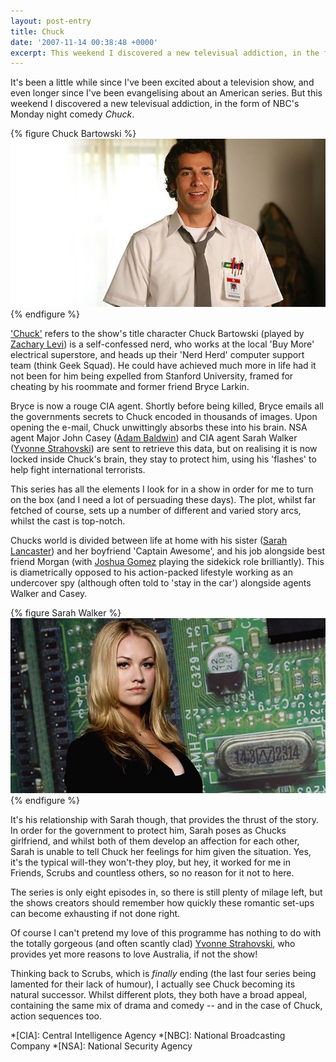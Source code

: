 ```yaml
---
layout: post-entry
title: Chuck
date: '2007-11-14 00:38:48 +0000'
excerpt: This weekend I discovered a new televisual addiction, in the form of NBC's Monday night comedy 'Chuck'.
---
```

It's been a little while since I've been excited about a television show, and even longer since I've been evangelising about an American series. But this weekend I discovered a new televisual addiction, in the form of NBC's Monday night comedy <cite>Chuck</cite>.

{% figure Chuck Bartowski %}
![](/assets/images/2007/11/chuckbartowski.jpg)
{% endfigure %}

['Chuck'][1] refers to the show's title character Chuck Bartowski (played by [Zachary Levi][2]) is a self-confessed nerd, who works at the local 'Buy More' electrical superstore, and heads up their 'Nerd Herd' computer support team (think Geek Squad). He could have achieved much more in life had it not been for him being expelled from Stanford University, framed for cheating by his roommate and former friend Bryce Larkin.

Bryce is now a rouge CIA agent. Shortly before being killed, Bryce emails all the governments secrets to Chuck encoded in thousands of images. Upon opening the e-mail, Chuck unwittingly absorbs these into his brain. NSA agent Major John Casey ([Adam Baldwin][3]) and CIA agent Sarah Walker ([Yvonne Strahovski][4]) are sent to retrieve this data, but on realising it is now locked inside Chuck's brain, they stay to protect him, using his 'flashes' to help fight international terrorists.

This series has all the elements I look for in a show in order for me to turn on the box (and I need a lot of persuading these days). The plot, whilst far fetched of course, sets up a number of different and varied story arcs, whilst the cast is top-notch.

Chucks world is divided between life at home with his sister ([Sarah Lancaster][5]) and her boyfriend 'Captain Awesome', and his job alongside best friend Morgan (with [Joshua Gomez][6] playing the sidekick role brilliantly). This is diametrically opposed to his action-packed lifestyle working as an undercover spy (although often told to 'stay in the car') alongside agents Walker and Casey.

{% figure Sarah Walker %}
![](/assets/images/2007/11/sarahwalker.jpg)
{% endfigure %}

It's his relationship with Sarah though, that provides the thrust of the story. In order for the government to protect him, Sarah poses as Chucks girlfriend, and whilst both of them develop an affection for each other, Sarah is unable to tell Chuck her feelings for him given the situation. Yes, it's the typical will-they won't-they ploy, but hey, it worked for me in Friends, Scrubs and countless others, so no reason for it not to here.

The series is only eight episodes in, so there is still plenty of milage left, but the shows creators should remember how quickly these romantic set-ups can become exhausting if not done right.

Of course I can't pretend my love of this programme has nothing to do with the totally gorgeous (and often scantly clad) [Yvonne Strahovski][7], who provides yet more reasons to love Australia, if not the show!

Thinking back to Scrubs, which is *finally* ending (the last four series being lamented for their lack of humour), I actually see Chuck becoming its natural successor. Whilst different plots, they both have a broad appeal, containing the same mix of drama and comedy -- and in the case of Chuck, action sequences too.

[1]: http://www.nbc.com/chuck/
[2]: http://www.nbc.com/Chuck/about/bios/zachary.shtml
[3]: http://www.nbc.com/Chuck/about/bios/baldwin.shtml
[4]: http://www.nbc.com/Chuck/about/bios/strahovski.shtml
[5]: http://www.nbc.com/Chuck/about/bios/lancaster.shtml
[6]: http://www.nbc.com/Chuck/about/bios/gomez.shtml
[7]: http://en.wikipedia.org/wiki/Yvonne_Strahovski

*[CIA]: Central Intelligence Agency
*[NBC]: National Broadcasting Company
*[NSA]: National Security Agency